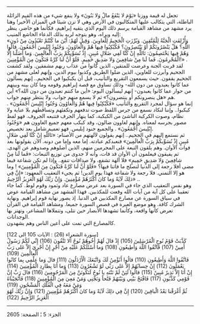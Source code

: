 ------------------------------------------------------------------------

تجعل له قيمة ووزنا «يَوْمَ لا يَنْفَعُ مالٌ وَلا بَنُونَ» ولا ينفع شيء من هذه القيم
الزائلة الباطلة، التي يتكالب عليها المتكالبون في الأرض وهي لا تزن شيئا
في الميزان الأخير! وهنا يرد مشهد من مشاهد القيامة يرسم ذلك اليوم الذي
يتقيه إبراهيم، فكأنما هو حاضر، ينظر إليه ويراه، وهو يتوجه لربه بذلك
الدعاء الخاشع المنيب:  
«وَأُزْلِفَتِ الْجَنَّةُ لِلْمُتَّقِينَ. وَبُرِّزَتِ الْجَحِيمُ لِلْغاوِينَ. وَقِيلَ لَهُمْ: أَيْنَ ما كُنْتُمْ
تَعْبُدُونَ مِنْ دُونِ اللَّهِ؟ هَلْ يَنْصُرُونَكُمْ أَوْ يَنْتَصِرُونَ؟ فَكُبْكِبُوا فِيها هُمْ وَالْغاوُونَ،
وَجُنُودُ إِبْلِيسَ أَجْمَعُونَ. قالُوا وَهُمْ فِيها يَخْتَصِمُونَ: تَاللَّهِ إِنْ كُنَّا لَفِي ضَلالٍ مُبِينٍ.
إِذْ نُسَوِّيكُمْ بِرَبِّ الْعالَمِينَ. وَما أَضَلَّنا إِلَّا الْمُجْرِمُونَ. فَما لَنا مِنْ شافِعِينَ وَلا
صَدِيقٍ حَمِيمٍ. فَلَوْ أَنَّ لَنا كَرَّةً فَنَكُونَ مِنَ الْمُؤْمِنِينَ!» .  
لقد قربت الجنة وعرضت للمتقين، الذين كانوا من عذاب ربهم مشفقين. ولقد كشفت
الجحيم وأبرزت للغاوين، الذين ضلوا الطريق وكذبوا بيوم الدين، وإنهم لعلى
مشهد من الجحيم يقفون. حيث يسمعون التقريع والتأنيب، قبل أن يكبكبوا في
الجحيم.. إنهم يسألون عما كانوا يعبدون من دون الله- وذلك تساوق مع قصة
إبراهيم وقومه وما كان بينه وبينهم من حوار عما كانوا يعبدون- إنهم ليسألون
اليوم: «أين ما كنتم تعبدون من دون الله؟» أين هم «هل ينصرونكم أو
ينتصرون؟» ثم لا يسمع منهم جواب، ولا ينتظر منهم جواب.  
إنما هو سؤال لمجرد التقريع والتأنيب «فَكُبْكِبُوا فِيها هُمْ وَالْغاوُونَ وَجُنُودُ
إِبْلِيسَ أَجْمَعُونَ» . كبكبوا.. وإننا لنكاد نسمع من جرس اللفظ صوت تدفعهم
وتكفئهم وتساقطهم بلا عناية ولا نظام، وصوت الكركبة الناشئ من الكبكبة، كما
ينهار الجرف فتتبعه الجروف. فهو لفظ مصور بجرسه لمعناه. وإنهم لغاوون
ضالون، وقد كبكب معهم جميع الغاوون هم «وَجُنُودُ إِبْلِيسَ أَجْمَعُونَ» . والجميع جنود
إبليس. فهو تعميم شامل بعد تخصيص.  
ثم نستمع إليهم في الجحيم.. إنهم يقولون لآلهتهم من الأصنام: «تَاللَّهِ إِنْ كُنَّا
لَفِي ضَلالٍ مُبِينٍ إِذْ نُسَوِّيكُمْ بِرَبِّ الْعالَمِينَ» فنعبدكم عبادته. إما معه وإما من
دونه. الآن يقولونها بعد فوات الأوان. وهم يلقون التبعة على المجرمين منهم،
الذين أضلوهم وصدوهم عن الهدى. ثم يفيقون فيعلمون أن الأوان قد فات، وأنه
لا جدوى من توزيع التبعات: «فَما لَنا مِنْ شافِعِينَ وَلا صَدِيقٍ حَمِيمٍ» فلا آلهة
تشفع، ولا صداقات تنفع.. وإذا لم تكن شفاعة فيما مضى أفلا رجعة إلى الدنيا
لنصلح ما فاتنا فيها؟ «فَلَوْ أَنَّ لَنا كَرَّةً فَنَكُونَ مِنَ الْمُؤْمِنِينَ» ! وما هو إلا
التمني. فلا رجعة ولا شفاعة فهذا يوم الدين! ثم يجيء التعقيب المعهود: «إِنَّ
فِي ذلِكَ لَآيَةً وَما كانَ أَكْثَرُهُمْ مُؤْمِنِينَ. وَإِنَّ رَبَّكَ لَهُوَ الْعَزِيزُ الرَّحِيمُ» ..  
وهو نفس التعقيب الذي جاء في السورة بعد عرض مصارع عاد وثمود وقوم لوط. كما
جاء تعقيبا على كل آية من آيات الله وقعت للمكذبين. فهذا المشهد من مشاهد
القيامة عوض في سياق السورة عن مصارع المكذبين في الدنيا. إذ يصور نهاية
قوم إبراهيم. ونهاية الشرك كافة. وهو موضع العبرة في قصص السورة جميعا.
ومشاهد القيامة في القرآن تعرض كأنها واقعة، وكأنما تشهدها الأبصار حين
تتلى، وتتملاها المشاعر، وتهتز بها الوجدانات.  
كالمصارع التي تمت على أعين الناس وهم يشهدون.  
  
\[سورة الشعراء (26) : الآيات 105 الى 122\]  
كَذَّبَتْ قَوْمُ نُوحٍ الْمُرْسَلِينَ (105) إِذْ قالَ لَهُمْ أَخُوهُمْ نُوحٌ أَلا تَتَّقُونَ (106) إِنِّي لَكُمْ
رَسُولٌ أَمِينٌ (107) فَاتَّقُوا اللَّهَ وَأَطِيعُونِ (108) وَما أَسْئَلُكُمْ عَلَيْهِ مِنْ أَجْرٍ إِنْ أَجْرِيَ
إِلاَّ عَلى رَبِّ الْعالَمِينَ (109)  
فَاتَّقُوا اللَّهَ وَأَطِيعُونِ (110) قالُوا أَنُؤْمِنُ لَكَ وَاتَّبَعَكَ الْأَرْذَلُونَ (111) قالَ وَما
عِلْمِي بِما كانُوا يَعْمَلُونَ (112) إِنْ حِسابُهُمْ إِلاَّ عَلى رَبِّي لَوْ تَشْعُرُونَ (113) وَما
أَنَا بِطارِدِ الْمُؤْمِنِينَ (114)  
إِنْ أَنَا إِلاَّ نَذِيرٌ مُبِينٌ (115) قالُوا لَئِنْ لَمْ تَنْتَهِ يا نُوحُ لَتَكُونَنَّ مِنَ الْمَرْجُومِينَ
(116) قالَ رَبِّ إِنَّ قَوْمِي كَذَّبُونِ (117) فَافْتَحْ بَيْنِي وَبَيْنَهُمْ فَتْحاً وَنَجِّنِي وَمَنْ مَعِيَ مِنَ
الْمُؤْمِنِينَ (118) فَأَنْجَيْناهُ وَمَنْ مَعَهُ فِي الْفُلْكِ الْمَشْحُونِ (119)  
ثُمَّ أَغْرَقْنا بَعْدُ الْباقِينَ (120) إِنَّ فِي ذلِكَ لَآيَةً وَما كانَ أَكْثَرُهُمْ مُؤْمِنِينَ (121)
وَإِنَّ رَبَّكَ لَهُوَ الْعَزِيزُ الرَّحِيمُ (122)

------------------------------------------------------------------------

الجزء: 5 ¦ الصفحة: 2605
